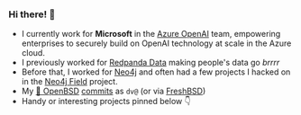 ### Hi there! 👋
- I currently work for **Microsoft** in the [Azure OpenAI](https://azure.microsoft.com/en-us/products/ai-services/openai-service/) team, empowering enterprises to securely build on OpenAI technology at scale in the Azure cloud.
- I previously worked for [Redpanda Data](https://www.redpanda.com) making people's data go _brrrr_
- Before that, I worked for [Neo4j](https://www.neo4j.com) and often had a few projects I hacked on in the [Neo4j Field](https://github.com/neo4j-field/) project.
- My [🐡 OpenBSD](https://www.openbsd.org) [commits](https://github.com/openbsd/src/commits?author=voutilad) as `dv@` (or via [FreshBSD](https://freshbsd.org/openbsd/?committer[]=dv))
- Handy or interesting projects pinned below 👇
